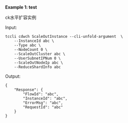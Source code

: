 **Example 1: test**

ck水平扩容实例

Input: 

```
tccli cdwch ScaleOutInstance --cli-unfold-argument  \
    --InstanceId abc \
    --Type abc \
    --NodeCount 0 \
    --ScaleOutCluster abc \
    --UserSubnetIPNum 0 \
    --ScaleOutNodeIp abc \
    --ReduceShardInfo abc
```

Output: 
```
{
    "Response": {
        "FlowId": "abc",
        "InstanceId": "abc",
        "ErrorMsg": "abc",
        "RequestId": "abc"
    }
}
```

